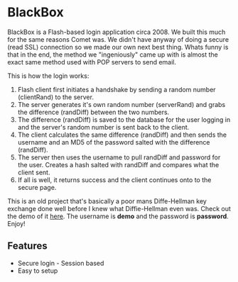 # BlackBox

BlackBox is a Flash-based login application circa 2008. We built this much for the same reasons Comet was. We didn't have anyway of doing a secure (read SSL) connection so we made our own next best thing. Whats funny is that in the end, the method we "ingeniously" came up with is almost the exact same method used with POP servers to send email.

This is how the login works:

1. Flash client first initiates a handshake by sending a random number (clientRand) to the server.
1. The server generates it's own random number (serverRand) and grabs the difference (randDiff) between the two numbers.
1. The difference (randDiff) is saved to the database for the user logging in and the server's random number is sent back to the client.
1. The client calculates the same difference (randDiff) and then sends the username and an MD5 of the password salted with the difference (randDiff).
1. The server then uses the username to pull randDiff and password for the user. Creates a hash salted with randDiff and compares what the client sent.
1. If all is well, it returns success and the client continues onto to the secure page.

This is an old project that's basically a poor mans Diffe-Hellman key exchange done well before I knew what Diffie-Hellman even was. Check out the demo of it [here](https://mariani.life/projects/blackbox/). The username is **demo** and the password is **password**. Enjoy!

## Features

-   Secure login - Session based
-   Easy to setup
